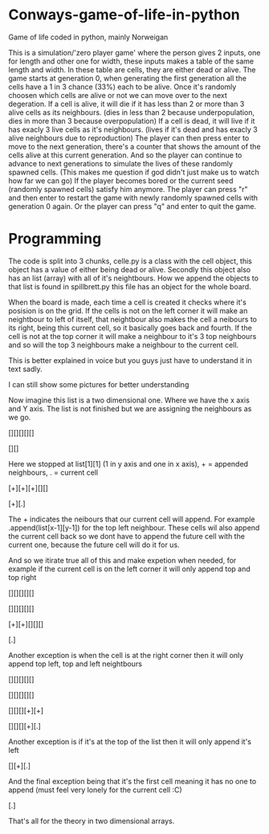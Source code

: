 # Conways-game-of-life-in-python
Game of life coded in python, mainly Norweigan

This is a simulation/'zero player game' where the person gives 2 inputs, one for length and other one for width, these inputs makes a table of the same length and width.
In these table are cells, they are either dead or alive. The game starts at generation 0, when generating the first generation all the cells have a 1 in 3 chance (33%) each to be alive. Once it's randomly choosen which cells are alive or not we can move over to the next degeration.
If a cell is alive, it will die if it has less than 2 or more than 3 alive cells as its neighbours. 
(dies in less than 2 because underpopulation, dies in more than 3 because overpopulation)
If a cell is dead, it will live if it has exacly 3 live cells as it's neighbours.
(lives if it's dead and has exacly 3 alive neighbours due to reproduction)
The player can then press enter to move to the next generation, there's a counter that shows the amount of the cells alive at this current generation.
And so the player can continue to advance to next generations to simulate the lives of these randomly spawned cells.
(This makes me question if god didn't just make us to watch how far we can go)
If the player becomes bored or the current seed (randomly spawned cells) satisfy him anymore. The player can press "r" and then enter to restart the game
with newly randomly spawned cells with generation 0 again. Or the player can press "q" and enter to quit the game.

# Programming
The code is split into 3 chunks, celle.py is a class with the cell object, this object has a value of either being dead or alive. Secondly this object also has
an list (array) with all of it's neightbours. How we append the objects to that list is found in spillbrett.py this file has an object for the whole board. 

When the board is made, each time a cell is created it checks where it's posision is on the grid. If the cells is not on the left corner it will make an 
neightbour to left of itself, that neightbour also makes the cell a neibours to its right, being this current cell, so it basically goes back and fourth.
If the cell is not at the top corner it will make a neighbour to it's 3 top neighbours and so will the top 3 neighbours make a neighbour to the current cell.

This is better explained in voice but you guys just have to understand it in text sadly.

I can still show some pictures for better understanding

Now imagine this list is a two dimensional one. Where we have the x axis and Y axis.
The list is not finished but we are assigning the neighbours as we go.

[][][][][]

[][]

Here we stopped at list[1][1] (1 in y axis and one in x axis), + = appended neighbours, . = current cell

[+][+][+][][]

[+][.]

The + indicates the neibours that our current cell will append. For example .append(list[x-1][y-1])
for the top left neighbour.
These cells wil also append the current cell back so we dont have to append the future cell with the current one, because the future cell will do it for us.

And so we itirate true all of this and make expetion when needed, for example if the current cell is on the left corner it will only append top and top right

[][][][][]

[][][][][]

[+][+][][][]

[.]

Another exception is when the cell is at the right corner then it will only append top left, top and left neightbours

[][][][][]

[][][][][]

[][][][+][+]

[][][][+][.]

Another exception is if it's at the top of the list then it will only append it's left

[][+][.]

And the final exception being that it's the first cell meaning it has no one to append (must feel very lonely for the current cell :C)

[.]

That's all for the theory in two dimensional arrays.
